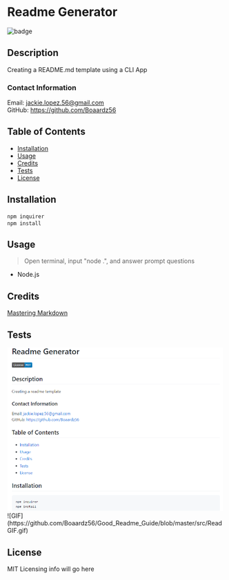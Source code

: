 # Readme Generator

  ![badge](https://img.shields.io/badge/License-MIT-blue)

  ## Description

  Creating a README.md template using a CLI App

  ### Contact Information
  Email:  jackie.lopez.56@gmail.com <br>
  GitHub: https://github.com/Boaardz56

  ## Table of Contents
  * [Installation](#installation)
  * [Usage](##usage)
  * [Credits](##credits)
  * [Tests](##tests)
  * [License](##license)
    
  ## Installation

    npm inquirer
    npm install

  ## Usage 

  > Open terminal, input "node .", and answer prompt questions
  * Node.js

  ## Credits

  [Mastering Markdown](https://guides.github.com/features/mastering-markdown/)

  ## Tests

  <img src ="./src/ReadmeSC.png" width="500">
  ![GIF](https://github.com/Boaardz56/Good_Readme_Guide/blob/master/src/ReadGIF.gif)
      
  ## License

  MIT Licensing info will go here

  